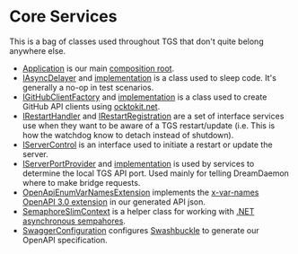 # Core Services

This is a bag of classes used throughout TGS that don't quite belong anywhere else.

- [Application](./Application.cs) is our main [composition root](https://freecontent.manning.com/dependency-injection-in-net-2nd-edition-understanding-the-composition-root/).
- [IAsyncDelayer](./IAsyncDelayer.cs) and [implementation](./AsyncDelayer.cs) is a class used to sleep code. It's generally a no-op in test scenarios.
- [IGitHubClientFactory](./IGitHubClientFactory.cs) and [implementation](./GitHubClientFactory.cs) is a class used to create GitHub API clients using [ocktokit.net](https://github.com/octokit/octokit.net).
- [IRestartHandler](./IRestartHandler.cs) and [IRestartRegistration](./IRestartRegistration.cs) are a set of interface services use when they want to be aware of a TGS restart/update (i.e. This is how the watchdog know to detach instead of shutdown).
- [IServerControl](./IServerControl.cs) is an interface used to initiate a restart or update the server.
- [IServerPortProvider](./IServerPortProvider.cs) and [implementation](./ServerPortProvider.cs) is used by services to determine the local TGS API port. Used mainly for telling DreamDaemon where to make bridge requests.
- [OpenApiEnumVarNamesExtension](./OpenApiEnumVarNamesExtension) implements the [x-var-names OpenAPI 3.0 extension](https://github.com/OpenAPITools/openapi-generator/blob/master/docs/templating.md#enum) in our generated API json.
- [SemaphoreSlimContext](./SemaphoreSlimContext.cs) is a helper class for working with [.NET asynchronous sempahores](https://docs.microsoft.com/en-us/dotnet/api/system.threading.semaphoreslim?view=net-6.0).
- [SwaggerConfiguration](./SwaggerConfiguration.cs) configures [Swashbuckle](https://github.com/domaindrivendev/Swashbuckle.AspNetCore) to generate our OpenAPI specification.
